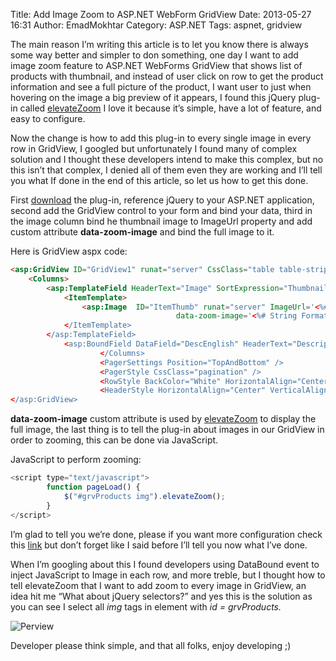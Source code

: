 Title: Add Image Zoom to ASP.NET WebForm GridView
Date: 2013-05-27 16:31
Author: EmadMokhtar
Category: ASP.NET
Tags: aspnet, gridview

The main reason I’m writing this article is to let you know there is
always some way better and simpler to don something, one day I want to
add image zoom feature to ASP.NET WebForms GridView that shows list of
products with thumbnail, and instead of user click on row to get the
product information and see a full picture of the product, I want user
to just when hovering on the image a big preview of it appears, I found
this jQuery plug-in called
[elevateZoom](http://www.elevateweb.co.uk/image-zoom) I love it because
it’s simple, have a lot of feature, and easy to configure.

Now the change is how to add this plug-in to every single image in every
row in GridView, I googled but unfortunately I found many of complex
solution and I thought these developers intend to make this complex, but
no this isn’t that complex, I denied all of them even they are working
and I’ll tell you what If done in the end of this article, so let us how
to get this done.

First [download](http://www.elevateweb.co.uk/image-zoom/download) the
plug-in, reference jQuery to your ASP.NET application, second add the
GridView control to your form and bind your data, third in the image
column bind he thumbnail image to ImageUrl property and add custom
attribute **data-zoom-image** and bind the full image to it.

Here is GridView aspx code:

```html
<asp:GridView ID="GridView1" runat="server" CssClass="table table-striped table-hover" PageSize="5" DataSourceID="odsProducts" EmptyDataText="No Products" AllowPaging="True" AutoGenerateColumns="False" BorderStyle="None" meta:resourcekey="grvProductsResource1" EnableTheming="True" GridLines="None">
    <Columns>
        <asp:TemplateField HeaderText="Image" SortExpression="ThumbnailFile">
            <ItemTemplate>
                <asp:Image  ID="ItemThumb" runat="server" ImageUrl='<%# String.Format("{0}{1}",Eval("ImagePath"),Eval("ThumbnailFile")) %>'
                                     data-zoom-image='<%# String Format("{0}{1}",Eval("ImagePath") Eval("ImageFile")) %> />
            </ItemTemplate>
        </asp:TemplateField>
            <asp:BoundField DataField="DescEnglish" HeaderText="Description" SortExpression="DescEnglish" />
                    </Columns>
                    <PagerSettings Position="TopAndBottom" />
                    <PagerStyle CssClass="pagination" />
                    <RowStyle BackColor="White" HorizontalAlign="Center" VerticalAlign="Middle" />
                    <HeaderStyle HorizontalAlign="Center" VerticalAlign="Middle"></HeaderStyle>
</asp:GridView>
```

**data-zoom-image** custom attribute is used by [elevateZoom](http://www.elevateweb.co.uk/image-zoom) to display the full image, the last thing is to tell the plug-in about images in our GridView in order to zooming, this can be done via JavaScript.

JavaScript to perform zooming:

```javascript
<script type="text/javascript">
        function pageLoad() {
            $("#grvProducts img").elevateZoom();
        }
</script>
```

I’m glad to tell you we’re done, please if you want more configuration check this [link](http://www.elevateweb.co.uk/image-zoom/configuration) but don’t forget like I said before I’ll tell you now what I’ve done.

When I’m googling about this I found developers using DataBound event to inject JavaScript to Image in each row, and more treble, but I thought how to tell elevateZoom that I want to add zoom to every image in GridView, an idea hit me “What about jQuery selectors?” and yes this is the solution as you can see I select all *img* tags in element with *id = grvProducts.*

![Perview]({static}/images/zoom-perview.gif)

Developer please think simple, and that all folks, enjoy developing ;)
